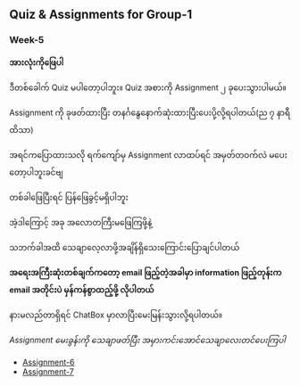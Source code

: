 ## Quiz & Assignments for Group-1

### Week-5

**အားလုံးကိုဖြေပါ**

ဒီတစ်ခေါက် Quiz မပါတော့ပါဘူး။ Quiz အစားကို Assignment ၂ ခုပေးသွားပါမယ်။

Assignment ကို ခုဖတ်ထားပြီး တနင်္ဂနွေနောက်ဆုံးထားပြီးပေးပို့လို့ရပါတယ်(ည ၇ နာရီထိသာ)

အရင်ကပြောထားသလို ရက်ကျော်မှ Assignment လာထပ်ရင် အမှတ်တဝက်လဲ မပေးတော့ပါဘူးခင်ဗျ

တစ်ခါဖြေပြီးရင် ပြန်ဖြေခွင့်မရှိပါဘူး

အဲ့ဒါကြောင့် အခု အလောတကြီးမဖြေကြဖို့နဲ့

သဘက်ခါအထိ သေချာလေ့လာဖို့အချိန်ရှိသေးကြောင်းပြောချင်ပါတယ်

**အရေးအကြီးဆုံးတစ်ချက်ကတော့ email ဖြည့်တဲ့အခါမှာ information ဖြည့်တုန်းက email အတိုင်းပဲ မှန်ကန်စွာထည့်ဖို့ လိုပါတယ်**

နားမလည်တာရှိရင် ChatBox မှာလာပြီးမေးမြန်းသွားလို့ရပါတယ်။

*Assignment မေးခွန်းကို သေချာဖတ်ပြီး အမှားကင်းအောင်သေချာလေးတင်ပေးကြပါ*

* [Assignment-6](./g1_w5_asm6.md)
* [Assignment-7](./g1_w5_asm7.md)